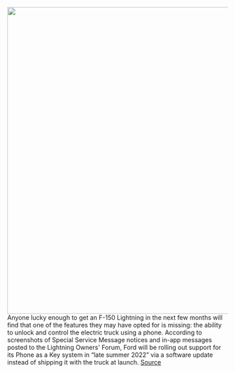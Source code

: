 <img src='https://cdn.vox-cdn.com/thumbor/ZU_RzM5Xben9oca2T9t763Zoojs=/0x0:2040x1360/1200x800/filters:focal(857x517:1183x843)/cdn.vox-cdn.com/uploads/chorus_image/image/70889601/ahawkins_220504_5202_0023.0.jpg' width='700px' /><br/>
Anyone lucky enough to get an F-150 Lightning in the next few months will find that one of the features they may have opted for is missing: the ability to unlock and control the electric truck using a phone. According to screenshots of Special Service Message notices and in-app messages posted to the Lightning Owners' Forum, Ford will be rolling out support for its Phone as a Key system in “late summer 2022” via a software update instead of shipping it with the truck at launch.
<a href='https://www.theverge.com/2022/5/19/23131268/ford-f-150-lightning-truck-phone-as-key-delay'> Source <a/>